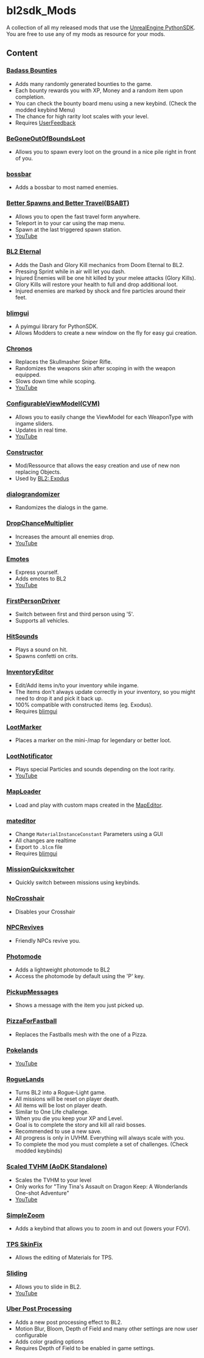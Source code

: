 # bl2sdk_Mods
A collection of all my released mods that use the [UnrealEngine PythonSDK](https://github.com/bl-sdk/PythonSDK).  
You are free to use any of my mods as resource for your mods.  


## Content

### [Badass Bounties](BadassBounties)
- Adds many randomly generated bounties to the game.
- Each bounty rewards you with XP, Money and a random item upon completion.
- You can check the bounty board menu using a new keybind. (Check the modded keybind Menu)
- The chance for high rarity loot scales with your level.
- Requires [UserFeedback](https://bl-sdk.github.io/mods/UserFeedback/)

### [BeGoneOutOfBoundsLoot](BeGoneOutOfBoundsLoot/)  
- Allows you to spawn every loot on the ground in a nice pile right in front of you.

### [bossbar](bossbar/)  
- Adds a bossbar to most named enemies.

### [Better Spawns and Better Travel(BSABT)](BSABT/)
- Allows you to open the fast travel form anywhere.
- Teleport in to your car using the map menu.
- Spawn at the last triggered spawn station.
- [YouTube](https://www.youtube.com/watch?v=pY17YkKkTqg)

### [BL2 Eternal](BL2Eternal)
- Adds the Dash and Glory Kill mechanics from Doom Eternal to BL2.
- Pressing Sprint while in air will let you dash.
- Injured Enemies will be one hit killed by your melee attacks (Glory Kills).
- Glory Kills will restore your health to full and drop additional loot.
- Injured enemies are marked by shock and fire particles around their feet.


### [blimgui](blimgui/)
- A pyimgui library for PythonSDK.
- Allows Modders to create a new window on the fly for easy gui creation.

### [Chronos](Chronos/)
- Replaces the Skullmasher Sniper Rifle.
- Randomizes the weapons skin after scoping in with the weapon equipped.
- Slows down time while scoping.
- [YouTube](https://www.youtube.com/watch?v=lS_Dl43om0s)


### [ConfigurableViewModel(CVM)](ConfigurableViewModel/) 
- Allows you to easily change the ViewModel for each WeaponType with ingame sliders.
- Updates in real time.
- [YouTube](https://www.youtube.com/watch?v=nABmVIYpuXg)


### [Constructor](Constructor/)
- Mod/Ressource that allows the easy creation and use of new non replacing Objects.
- Used by [BL2: Exodus](https://www.nexusmods.com/borderlands2/mods/257)

### [dialograndomizer](dialograndomizer/)
- Randomizes the dialogs in the game.

### [DropChanceMultiplier](DropChanceMultiplier/)
- Increases the amount all enemies drop.
- [YouTube](https://www.youtube.com/watch?v=i2FpWyEcRrM)

### [Emotes](Emotes/)
- Express yourself.
- Adds emotes to BL2
- [YouTube](https://www.youtube.com/watch?v=NFrye102ENY)

### [FirstPersonDriver](FirstPersonDriver/)
- Switch between first and third person using '5'.
- Supports all vehicles.

### [HitSounds](HitSounds/)
- Plays a sound on hit.
- Spawns confetti on crits.

### [InventoryEditor](InventoryEditor/)
- Edit/Add items in/to your inventory while ingame.  
- The items don't always update correctly in your inventory, so you might need to drop it and pick it back up.  
- 100% compatible with constructed items (eg. Exodus).  
- Requires [blimgui](blimgui/)

### [LootMarker](LootMarker)
- Places a marker on the mini-/map for legendary or better loot.

### [LootNotificator](LootNotificator/)
- Plays special Particles and sounds depending on the loot rarity.
- [YouTube](https://www.youtube.com/watch?v=lUML6lXfW14)

### [MapLoader](MapLoader/)
- Load and play with custom maps created in the [MapEditor](https://github.com/juso40/BLMapEditor).

### [mateditor](mateditor/)
- Change `MaterialInstanceConstant` Parameters using a GUI
- All changes are realtime
- Export to `.blcm` file
- Requires [blimgui](blimgui)

### [MissionQuickswitcher](MissionQuickswitcher)
- Quickly switch between missions using keybinds.

### [NoCrosshair](NoCrosshair/)
- Disables your Crosshair

### [NPCRevives](NPCRevives/)
- Friendly NPCs revive you.

### [Photomode](Photomode/)
- Adds a lightweight photomode to BL2
- Access the photomode by default using the 'P' key.

### [PickupMessages](PickupMessages/)
- Shows a message with the item you just picked up.

### [PizzaForFastball](PizzaForFastball/)
- Replaces the Fastballs mesh with the one of a Pizza.

### [Pokelands](Pokelands/)
- [YouTube](https://www.youtube.com/watch?v=r1H_Z9LRDUU&t)

### [RogueLands](RogueLands)
- Turns BL2 into a Rogue-Light game.
- All missions will be reset on player death.
- All items will be lost on player death.
- Similar to One Life challenge.
- When you die you keep your XP and Level.
- Goal is to complete the story and kill all raid bosses.
- Recommended to use a new save.
- All progress is only in UVHM. Everything will always scale with you.
- To complete the mod you must complete a set of challenges. (Check modded keybinds)

### [Scaled TVHM (AoDK Standalone)](ScaledTVHM)
- Scales the TVHM to your level
- Only works for "Tiny Tina's Assault on Dragon Keep: A Wonderlands One-shot Adventure"
- [YouTube](https://www.youtube.com/watch?v=zolku2b4yb4)

### [SimpleZoom](SimpleZoom)
- Adds a keybind that allows you to zoom in and out (lowers your FOV).

### [TPS SkinFix](SkinFix)
- Allows the editing of Materials for TPS.

### [Sliding](Sliding)
- Allows you to slide in BL2.
- [YouTube](https://www.youtube.com/watch?v=u0Ao8SGIbVU&t)

### [Uber Post Processing](UberPostProcessing)
- Adds a new post processing effect to BL2.
- Motion Blur, Bloom, Depth of Field and many other settings are now user configurable
- Adds color grading options
- Requires Depth of Field to be enabled in game settings.


